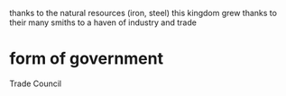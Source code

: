 thanks to the natural resources (iron, steel) this kingdom grew thanks to their many smiths to a haven of industry and trade

# form of government
Trade Council
# 